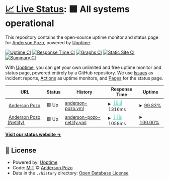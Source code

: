 # [📈 Live Status](https://anderson-pozo.github.io/upptime): <!--live status--> **🟩 All systems operational**

This repository contains the open-source uptime monitor and status page for [Anderson Pozo](https://andersonpozo.me), powered by [Upptime](https://github.com/upptime/upptime).

[![Uptime CI](https://github.com/anderson-pozo/upptime/workflows/Uptime%20CI/badge.svg)](https://github.com/anderson-pozo/upptime/actions?query=workflow%3A%22Uptime+CI%22)
[![Response Time CI](https://github.com/anderson-pozo/upptime/workflows/Response%20Time%20CI/badge.svg)](https://github.com/anderson-pozo/upptime/actions?query=workflow%3A%22Response+Time+CI%22)
[![Graphs CI](https://github.com/anderson-pozo/upptime/workflows/Graphs%20CI/badge.svg)](https://github.com/anderson-pozo/upptime/actions?query=workflow%3A%22Graphs+CI%22)
[![Static Site CI](https://github.com/anderson-pozo/upptime/workflows/Static%20Site%20CI/badge.svg)](https://github.com/anderson-pozo/upptime/actions?query=workflow%3A%22Static+Site+CI%22)
[![Summary CI](https://github.com/anderson-pozo/upptime/workflows/Summary%20CI/badge.svg)](https://github.com/anderson-pozo/upptime/actions?query=workflow%3A%22Summary+CI%22)

With [Upptime](https://upptime.js.org), you can get your own unlimited and free uptime monitor and status page, powered entirely by a GitHub repository. We use [Issues](https://github.com/anderson-pozo/upptime/issues) as incident reports, [Actions](https://github.com/anderson-pozo/upptime/actions) as uptime monitors, and [Pages](https://anderson-pozo.github.io/upptime) for the status page.

<!--start: status pages-->
<!-- This summary is generated by Upptime (https://github.com/upptime/upptime) -->
<!-- Do not edit this manually, your changes will be overwritten -->
<!-- prettier-ignore -->
| URL | Status | History | Response Time | Uptime |
| --- | ------ | ------- | ------------- | ------ |
| <img alt="" src="https://icons.duckduckgo.com/ip3/andersonpozo.dev.ico" height="13"> [Anderson Pozo](https://andersonpozo.dev) | 🟩 Up | [anderson-pozo.yml](https://github.com/Anderson-Pozo/upptime/commits/HEAD/history/anderson-pozo.yml) | <details><summary><img alt="Response time graph" src="./graphs/anderson-pozo/response-time-week.png" height="20"> 1316ms</summary><br><a href="https://anderson-pozo.github.io/upptime/history/anderson-pozo"><img alt="Response time 447" src="https://img.shields.io/endpoint?url=https%3A%2F%2Fraw.githubusercontent.com%2FAnderson-Pozo%2Fupptime%2FHEAD%2Fapi%2Fanderson-pozo%2Fresponse-time.json"></a><br><a href="https://anderson-pozo.github.io/upptime/history/anderson-pozo"><img alt="24-hour response time 158" src="https://img.shields.io/endpoint?url=https%3A%2F%2Fraw.githubusercontent.com%2FAnderson-Pozo%2Fupptime%2FHEAD%2Fapi%2Fanderson-pozo%2Fresponse-time-day.json"></a><br><a href="https://anderson-pozo.github.io/upptime/history/anderson-pozo"><img alt="7-day response time 1316" src="https://img.shields.io/endpoint?url=https%3A%2F%2Fraw.githubusercontent.com%2FAnderson-Pozo%2Fupptime%2FHEAD%2Fapi%2Fanderson-pozo%2Fresponse-time-week.json"></a><br><a href="https://anderson-pozo.github.io/upptime/history/anderson-pozo"><img alt="30-day response time 782" src="https://img.shields.io/endpoint?url=https%3A%2F%2Fraw.githubusercontent.com%2FAnderson-Pozo%2Fupptime%2FHEAD%2Fapi%2Fanderson-pozo%2Fresponse-time-month.json"></a><br><a href="https://anderson-pozo.github.io/upptime/history/anderson-pozo"><img alt="1-year response time 447" src="https://img.shields.io/endpoint?url=https%3A%2F%2Fraw.githubusercontent.com%2FAnderson-Pozo%2Fupptime%2FHEAD%2Fapi%2Fanderson-pozo%2Fresponse-time-year.json"></a></details> | <details><summary><a href="https://anderson-pozo.github.io/upptime/history/anderson-pozo">99.83%</a></summary><a href="https://anderson-pozo.github.io/upptime/history/anderson-pozo"><img alt="All-time uptime 99.84%" src="https://img.shields.io/endpoint?url=https%3A%2F%2Fraw.githubusercontent.com%2FAnderson-Pozo%2Fupptime%2FHEAD%2Fapi%2Fanderson-pozo%2Fuptime.json"></a><br><a href="https://anderson-pozo.github.io/upptime/history/anderson-pozo"><img alt="24-hour uptime 100.00%" src="https://img.shields.io/endpoint?url=https%3A%2F%2Fraw.githubusercontent.com%2FAnderson-Pozo%2Fupptime%2FHEAD%2Fapi%2Fanderson-pozo%2Fuptime-day.json"></a><br><a href="https://anderson-pozo.github.io/upptime/history/anderson-pozo"><img alt="7-day uptime 99.83%" src="https://img.shields.io/endpoint?url=https%3A%2F%2Fraw.githubusercontent.com%2FAnderson-Pozo%2Fupptime%2FHEAD%2Fapi%2Fanderson-pozo%2Fuptime-week.json"></a><br><a href="https://anderson-pozo.github.io/upptime/history/anderson-pozo"><img alt="30-day uptime 99.96%" src="https://img.shields.io/endpoint?url=https%3A%2F%2Fraw.githubusercontent.com%2FAnderson-Pozo%2Fupptime%2FHEAD%2Fapi%2Fanderson-pozo%2Fuptime-month.json"></a><br><a href="https://anderson-pozo.github.io/upptime/history/anderson-pozo"><img alt="1-year uptime 99.84%" src="https://img.shields.io/endpoint?url=https%3A%2F%2Fraw.githubusercontent.com%2FAnderson-Pozo%2Fupptime%2FHEAD%2Fapi%2Fanderson-pozo%2Fuptime-year.json"></a></details>
| <img alt="" src="https://icons.duckduckgo.com/ip3/andersonpozo.netlify.app.ico" height="13"> [Anderson Pozo (Netlify)](https://andersonpozo.netlify.app) | 🟩 Up | [anderson-pozo-netlify.yml](https://github.com/Anderson-Pozo/upptime/commits/HEAD/history/anderson-pozo-netlify.yml) | <details><summary><img alt="Response time graph" src="./graphs/anderson-pozo-netlify/response-time-week.png" height="20"> 1058ms</summary><br><a href="https://anderson-pozo.github.io/upptime/history/anderson-pozo-netlify"><img alt="Response time 276" src="https://img.shields.io/endpoint?url=https%3A%2F%2Fraw.githubusercontent.com%2FAnderson-Pozo%2Fupptime%2FHEAD%2Fapi%2Fanderson-pozo-netlify%2Fresponse-time.json"></a><br><a href="https://anderson-pozo.github.io/upptime/history/anderson-pozo-netlify"><img alt="24-hour response time 236" src="https://img.shields.io/endpoint?url=https%3A%2F%2Fraw.githubusercontent.com%2FAnderson-Pozo%2Fupptime%2FHEAD%2Fapi%2Fanderson-pozo-netlify%2Fresponse-time-day.json"></a><br><a href="https://anderson-pozo.github.io/upptime/history/anderson-pozo-netlify"><img alt="7-day response time 1058" src="https://img.shields.io/endpoint?url=https%3A%2F%2Fraw.githubusercontent.com%2FAnderson-Pozo%2Fupptime%2FHEAD%2Fapi%2Fanderson-pozo-netlify%2Fresponse-time-week.json"></a><br><a href="https://anderson-pozo.github.io/upptime/history/anderson-pozo-netlify"><img alt="30-day response time 612" src="https://img.shields.io/endpoint?url=https%3A%2F%2Fraw.githubusercontent.com%2FAnderson-Pozo%2Fupptime%2FHEAD%2Fapi%2Fanderson-pozo-netlify%2Fresponse-time-month.json"></a><br><a href="https://anderson-pozo.github.io/upptime/history/anderson-pozo-netlify"><img alt="1-year response time 276" src="https://img.shields.io/endpoint?url=https%3A%2F%2Fraw.githubusercontent.com%2FAnderson-Pozo%2Fupptime%2FHEAD%2Fapi%2Fanderson-pozo-netlify%2Fresponse-time-year.json"></a></details> | <details><summary><a href="https://anderson-pozo.github.io/upptime/history/anderson-pozo-netlify">100.00%</a></summary><a href="https://anderson-pozo.github.io/upptime/history/anderson-pozo-netlify"><img alt="All-time uptime 99.97%" src="https://img.shields.io/endpoint?url=https%3A%2F%2Fraw.githubusercontent.com%2FAnderson-Pozo%2Fupptime%2FHEAD%2Fapi%2Fanderson-pozo-netlify%2Fuptime.json"></a><br><a href="https://anderson-pozo.github.io/upptime/history/anderson-pozo-netlify"><img alt="24-hour uptime 100.00%" src="https://img.shields.io/endpoint?url=https%3A%2F%2Fraw.githubusercontent.com%2FAnderson-Pozo%2Fupptime%2FHEAD%2Fapi%2Fanderson-pozo-netlify%2Fuptime-day.json"></a><br><a href="https://anderson-pozo.github.io/upptime/history/anderson-pozo-netlify"><img alt="7-day uptime 100.00%" src="https://img.shields.io/endpoint?url=https%3A%2F%2Fraw.githubusercontent.com%2FAnderson-Pozo%2Fupptime%2FHEAD%2Fapi%2Fanderson-pozo-netlify%2Fuptime-week.json"></a><br><a href="https://anderson-pozo.github.io/upptime/history/anderson-pozo-netlify"><img alt="30-day uptime 100.00%" src="https://img.shields.io/endpoint?url=https%3A%2F%2Fraw.githubusercontent.com%2FAnderson-Pozo%2Fupptime%2FHEAD%2Fapi%2Fanderson-pozo-netlify%2Fuptime-month.json"></a><br><a href="https://anderson-pozo.github.io/upptime/history/anderson-pozo-netlify"><img alt="1-year uptime 99.97%" src="https://img.shields.io/endpoint?url=https%3A%2F%2Fraw.githubusercontent.com%2FAnderson-Pozo%2Fupptime%2FHEAD%2Fapi%2Fanderson-pozo-netlify%2Fuptime-year.json"></a></details>

<!--end: status pages-->

[**Visit our status website →**](https://anderson-pozo.github.io/upptime)

## 📄 License

- Powered by: [Upptime](https://github.com/upptime/upptime)
- Code: [MIT](./LICENSE) © [Anderson Pozo](https://andersonpozo.me)
- Data in the `./history` directory: [Open Database License](https://opendatacommons.org/licenses/odbl/1-0/)
